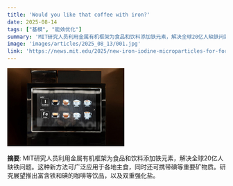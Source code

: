 ```yaml
---
title: 'Would you like that coffee with iron?'
date: 2025-08-14
tags: ["基模", "能效优化"]
summary: 'MIT研究人员利用金属有机框架为食品和饮料添加铁元素，解决全球20亿人缺铁问题。这种新方法可广泛应用于各地主食，同时还可携带碘等重要矿物质。研究展望推出富含铁和碘的咖啡等饮品，以及双重强化盐。'
image: 'images/articles/2025_08_13/001.jpg'
link: 'https://news.mit.edu/2025/new-iron-iodine-microparticles-for-fortifying-foods-0813'
---
```

![Would you like that coffee with iron?](images/articles/2025_08_13/001.jpg)

**摘要**: MIT研究人员利用金属有机框架为食品和饮料添加铁元素，解决全球20亿人缺铁问题。这种新方法可广泛应用于各地主食，同时还可携带碘等重要矿物质。研究展望推出富含铁和碘的咖啡等饮品，以及双重强化盐。
